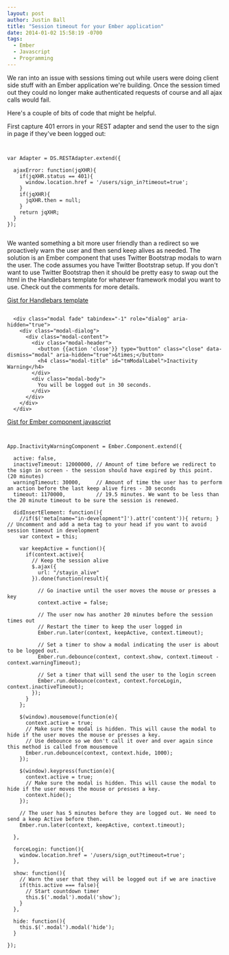 ```yaml
---
layout: post
author: Justin Ball
title: "Session timeout for your Ember application"
date: 2014-01-02 15:58:19 -0700
tags:
  - Ember
  - Javascript
  - Programming
---
```


We ran into an issue with sessions timing out while users were doing client side stuff with an Ember application we're building.
Once the session timed out they could no longer make authenticated requests of course and all ajax calls would fail.

Here's a couple of bits of code that might be helpful.

First capture 401 errors in your REST adapter and send the user to the sign in page if they've been logged out:

<pre><code class="javascript">

var Adapter = DS.RESTAdapter.extend({

  ajaxError: function(jqXHR){
    if(jqXHR.status == 401){
      window.location.href = '/users/sign_in?timeout=true';
    }
    if(jqXHR){
      jqXHR.then = null;
    }
    return jqXHR;
  }
});

</pre></code>

We wanted something a bit more user friendly than a redirect so we proactively warn the user and then send keep alives as needed.
The solution is an Ember component that uses Twitter Bootstrap modals to warn the user. The code assumes
you have Twitter Bootstrap setup. If you don't want to use Twitter Bootstrap then it should be pretty easy to swap out the
html in the Handlebars template for whatever framework modal you want to use. Check out the comments for more details.


<a href="https://gist.github.com/jbasdf/8228953">Gist for Handlebars template</a>
<pre><code class="html">
  &lt;div class=&quot;modal fade&quot; tabindex=&quot;-1&quot; role=&quot;dialog&quot; aria-hidden=&quot;true&quot;&gt;
    &lt;div class=&quot;modal-dialog&quot;&gt;
      &lt;div class=&quot;modal-content&quot;&gt;
        &lt;div class=&quot;modal-header&quot;&gt;
          &lt;button {{action &#039;close&#039;}} type=&quot;button&quot; class=&quot;close&quot; data-dismiss=&quot;modal&quot; aria-hidden=&quot;true&quot;&gt;&amp;times;&lt;/button&gt;
          &lt;h4 class=&quot;modal-title&quot; id=&quot;tmModalLabel&quot;&gt;Inactivity Warning&lt;/h4&gt;
        &lt;/div&gt;
        &lt;div class=&quot;modal-body&quot;&gt;
          You will be logged out in 30 seconds.
        &lt;/div&gt;
      &lt;/div&gt;
    &lt;/div&gt;
  &lt;/div&gt;
</pre></code>


<a href="https://gist.github.com/jbasdf/8229029">Gist for Ember component javascript</a>

<pre><code class="javascript">

App.InactivityWarningComponent = Ember.Component.extend({

  active: false,
  inactiveTimeout: 12000000, // Amount of time before we redirect to the sign in screen - the session should have expired by this point. (20 minutes)
  warningTimeout: 30000,     // Amount of time the user has to perform an action before the last keep alive fires - 30 seconds
  timeout: 1170000,          // 19.5 minutes. We want to be less than the 20 minute timeout to be sure the session is renewed.

  didInsertElement: function(){
    //if($('meta[name="in-development"]').attr('content')){ return; } // Uncomment and add a meta tag to your head if you want to avoid session timeout in development
    var context = this;

    var keepActive = function(){
      if(context.active){
        // Keep the session alive
        $.ajax({
          url: "/stayin_alive"
        }).done(function(result){

          // Go inactive until the user moves the mouse or presses a key
          context.active = false;

          // The user now has another 20 minutes before the session times out
          // Restart the timer to keep the user logged in
          Ember.run.later(context, keepActive, context.timeout);

          // Set a timer to show a modal indicating the user is about to be logged out.
          Ember.run.debounce(context, context.show, context.timeout - context.warningTimeout);

          // Set a timer that will send the user to the login screen
          Ember.run.debounce(context, context.forceLogin, context.inactiveTimeout);
        });
      }
    };

    $(window).mousemove(function(e){
      context.active = true;
      // Make sure the modal is hidden. This will cause the modal to hide if the user moves the mouse or presses a key.
      // Use debounce so we don't call it over and over again since this method is called from mousemove
      Ember.run.debounce(context, context.hide, 1000);
    });

    $(window).keypress(function(e){
      context.active = true;
      // Make sure the modal is hidden. This will cause the modal to hide if the user moves the mouse or presses a key.
      context.hide();
    });

    // The user has 5 minutes before they are logged out. We need to send a keep Active before then.
    Ember.run.later(context, keepActive, context.timeout);

  },

  forceLogin: function(){
    window.location.href = '/users/sign_out?timeout=true';
  },

  show: function(){
    // Warn the user that they will be logged out if we are inactive
    if(this.active === false){
      // Start countdown timer
      this.$('.modal').modal('show');
    }
  },

  hide: function(){
    this.$('.modal').modal('hide');
  }

});

</pre></code>